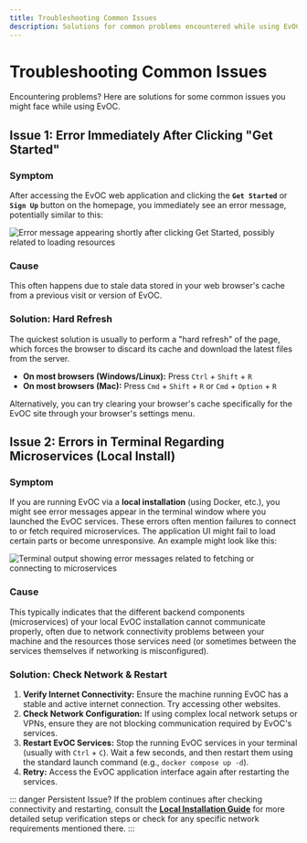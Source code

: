 ```yaml
---
title: Troubleshooting Common Issues
description: Solutions for common problems encountered while using EvOC, such as browser cache errors and internet connectivity issues affecting microservices.
---
```


# Troubleshooting Common Issues

Encountering problems? Here are solutions for some common issues you might face while using EvOC.

## Issue 1: Error Immediately After Clicking "Get Started"

### Symptom

After accessing the EvOC web application and clicking the **`Get Started`** or **`Sign Up`** button on the homepage, you immediately see an error message, potentially similar to this:

![Error message appearing shortly after clicking Get Started, possibly related to loading resources](https://i.imgur.com/XCiKGpB.png)

### Cause

This often happens due to stale data stored in your web browser's cache from a previous visit or version of EvOC.

### Solution: Hard Refresh

The quickest solution is usually to perform a "hard refresh" of the page, which forces the browser to discard its cache and download the latest files from the server.

- **On most browsers (Windows/Linux):** Press `Ctrl` + `Shift` + `R`
- **On most browsers (Mac):** Press `Cmd` + `Shift` + `R` or `Cmd` + `Option` + `R`

Alternatively, you can try clearing your browser's cache specifically for the EvOC site through your browser's settings menu.

## Issue 2: Errors in Terminal Regarding Microservices (Local Install)

### Symptom

If you are running EvOC via a **local installation** (using Docker, etc.), you might see error messages appear in the terminal window where you launched the EvOC services. These errors often mention failures to connect to or fetch required microservices. The application UI might fail to load certain parts or become unresponsive. An example might look like this:

![Terminal output showing error messages related to fetching or connecting to microservices](https://i.imgur.com/1x4NVoa.png)

### Cause

This typically indicates that the different backend components (microservices) of your local EvOC installation cannot communicate properly, often due to network connectivity problems between your machine and the resources those services need (or sometimes between the services themselves if networking is misconfigured).

### Solution: Check Network & Restart

1.  **Verify Internet Connectivity:** Ensure the machine running EvOC has a stable and active internet connection. Try accessing other websites.
2.  **Check Network Configuration:** If using complex local network setups or VPNs, ensure they are not blocking communication required by EvOC's services.
3.  **Restart EvOC Services:** Stop the running EvOC services in your terminal (usually with `Ctrl` + `C`). Wait a few seconds, and then restart them using the standard launch command (e.g., `docker compose up -d`).
4.  **Retry:** Access the EvOC application interface again after restarting the services.

::: danger Persistent Issue?
If the problem continues after checking connectivity and restarting, consult the **[Local Installation Guide](./install/env-setup)** for more detailed setup verification steps or check for any specific network requirements mentioned there.
:::
